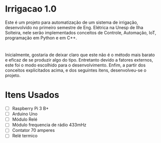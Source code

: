 # Irrigacao 1.0
Este é um projeto para automatização de um sistema de irrigação, desenvolvido no primeiro semestre de Eng. Elétrica na Unesp de Ilha Solteira, nele serão implementados conceitos de Controle, Automação, IoT, programação em Python e em C++.
#
Inicialmente, gostaria de deixar claro que este não é o método mais barato e eficaz de se produzir algo do tipo. Entretanto devido a fatores externos, este foi o modo escolhido para o desenvolvimento.
Enfim, a partir dos conceitos explicitados acima, e dos seguintes itens, desenvolveu-se o projeto.
# Itens Usados
- [ ] Raspberry Pi 3 B+
- [ ] Arduino Uno
- [ ] Módulo Relé
- [ ] Módulo frequencia de rádio 433mHz
- [ ] Contator 70 amperes
- [ ] Relé termico
